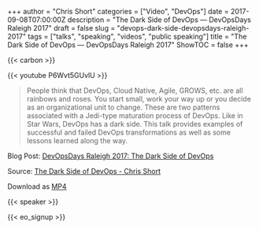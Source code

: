+++
author = "Chris Short"
categories = ["Video", "DevOps"]
date = 2017-09-08T07:00:00Z
description = "The Dark Side of DevOps — DevOpsDays Raleigh 2017"
draft = false
slug = "devops-dark-side-devopsdays-raleigh-2017"
tags = ["talks", "speaking", "videos", "public speaking"]
title = "The Dark Side of DevOps — DevOpsDays Raleigh 2017"
ShowTOC = false
+++

{{< carbon >}}

{{< youtube P6Wvt5GUvlU >}}

> People think that DevOps, Cloud Native, Agile, GROWS, etc. are all rainbows and roses. You start small, work your way up or you decide as an organizational unit to change. These are two patterns associated with a Jedi-type maturation process of DevOps. Like in Star Wars, DevOps has a dark side. This talk provides examples of successful and failed DevOps transformations as well as some lessons learned along the way.

Blog Post: [DevOpsDays Raleigh 2017: The Dark Side of DevOps](/devopsdays-raleigh-2017-the-dark-side-of-devops/)  

Source: [The Dark Side of DevOps - Chris Short](https://youtu.be/P6Wvt5GUvlU)

Download as [MP4](https://cache.chrisshort.net/file/cache-chrisshort-net/The-Dark-Side-of-DevOps-Chris-Short.mp4)

{{< speaker >}}

{{< eo_signup >}}
